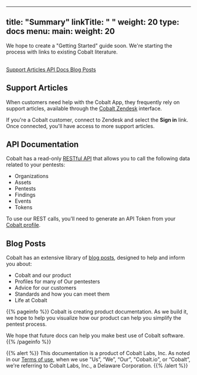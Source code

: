 
---
title: "Summary"
linkTitle: " "
weight: 20
type: docs
menu:
  main:
    weight: 20
---

We hope to create a "Getting Started" guide soon. We're starting the process
with links to existing Cobalt literature.

<br>
<div class="mx-auto">
        <a class="btn btn-lg btn-primary mr-3 mb-4" href="https://cobaltio.zendesk.com/hc/en-us/categories/360005476672-Cobalt-Platform">
                Support Articles <i class="fas"></i>
        </a>
        <a class="btn btn-lg btn-outline-primary mr-3 mb-4" href="https://docs.cobalt.io">
                API Docs <i class="fab"></i>
        </a>
        <a class="btn btn-lg btn-info mr-3 mb-4" href="https://cobalt.io/blog">
                Blog Posts <i class="fab"></i>
        </a>
</div>

## Support Articles

When customers need help with the Cobalt App, they frequently rely on support articles, available through the [Cobalt Zendesk](https://cobaltio.zendesk.com/hc/en-us/categories/360005476672-Cobalt-Platform) interface.

If you're a Cobalt customer, connect to Zendesk and select the **Sign in** link.
Once connected, you'll have access to more support articles.

## API Documentation

Cobalt has a read-only [RESTful API](https://docs.cobalt.io/)
that allows you to call the following data related to your pentests:

- Organizations
- Assets
- Pentests
- Findings
- Events
- Tokens

To use our REST calls, you'll need to generate an API Token from your
[Cobalt profile](https://app.cobalt.io/settings/api-token).


## Blog Posts

Cobalt has an extensive library of [blog posts](https://cobalt.io/blog),
designed to help and inform you about:

- Cobalt and our product
- Profiles for many of Our pentesters
- Advice for our customers
- Standards and how you can meet them
- Life at Cobalt

<!--
Suggestion from Grahame: I know it's early days, but could be cool to link to a few of these articles. 
Especially any that are specifically relevant to the API. 
(Customer testimonials could also be good, in case anyone's coming to the API first.)
-->

{{% pageinfo %}}
Cobalt is creating product documentation. As we build it, we hope to help you
visualize how our product can help you simplify the pentest process.

We hope that future docs can help you make best use of Cobalt software.
{{% /pageinfo %}}

{{% alert %}}
This documentation is a product of Cobalt Labs, Inc. As noted in our
[Terms of use](https://cobalt.io/terms/general), when we use
"Us”, “We”, “Our”, "Cobalt.io", or “Cobalt”, we're referring to Cobalt Labs, Inc.,
a Delaware Corporation. 
{{% /alert %}}

